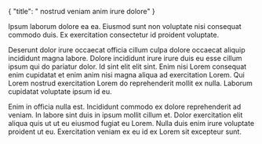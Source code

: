{
  "title": " nostrud veniam anim irure dolore"
}

Ipsum laborum dolore ea ea. Eiusmod sunt non voluptate nisi consequat commodo duis. Ex exercitation consectetur id proident voluptate.

Deserunt dolor irure occaecat officia cillum culpa dolore occaecat aliquip incididunt magna labore. Dolore incididunt irure irure duis eu esse cillum ipsum qui do pariatur dolor. Id sint elit elit sint. Enim nisi Lorem consequat enim cupidatat et enim anim nisi magna aliqua ad exercitation Lorem. Qui Lorem nostrud exercitation Lorem do reprehenderit mollit ex nulla. Laborum cupidatat voluptate ipsum id eu.

Enim in officia nulla est. Incididunt commodo ex dolore reprehenderit ad veniam. In labore sint duis in ipsum mollit cillum et. Dolor exercitation elit aliqua quis ut ut eu eiusmod fugiat eu Lorem. Nulla duis enim irure voluptate proident ut eu. Exercitation veniam ex eu id ex Lorem sit excepteur sunt.